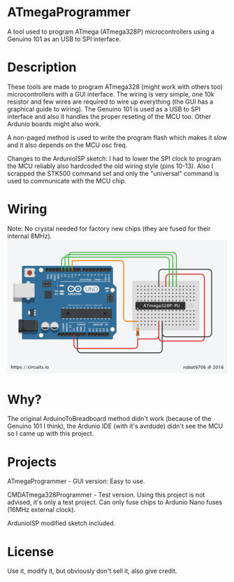 # ATmegaProgrammer
A tool used to program ATmega (ATmega328P) microcontrollers using a Genuino 101 as an USB to SPI interface.

# Description
These tools are made to program ATmega328 (might work with others too) microcontrollers with a GUI interface. The wiring is very simple, one 10k resistor and few wires are required to wire up everything (the GUI has a graphical guide to wiring). The Genuino 101 is used as a USB to SPI interface and also it handles the proper reseting of the MCU too. Other Ardunio boards might also work. 

A non-paged method is used to write the program flash which makes it slow and it also depends on the MCU osc freq.

Changes to the ArdunioISP sketch: I had to lower the SPI clock to program the MCU reliably also hardcoded the old wiring style (pins 10-13). Also I scrapped the STK500 command set and only the "universal" command is used to communicate with the MCU chip.

# Wiring
Note: No crystal needed for factory new chips (they are fused for their internal 8MHz).
![Alt text](/Misc/Breadboard.png?raw=true "Wiring")

# Why?
The original ArduinoToBreadboard method didn't work (because of the Genuino 101 I think), the Ardunio IDE (with it's avrdude) didn't see the MCU so I came up with this project.

# Projects
ATmegaProgrammer - GUI version: Easy to use.

CMDATmega328Programmer - Test version.
Using this project is not advised, it's only a test project. Can only fuse chips to Ardunio Nano fuses (16MHz external clock).

ArdunioISP modified sketch included.

# License
Use it, modify it, but obviously don't sell it, also give credit.
